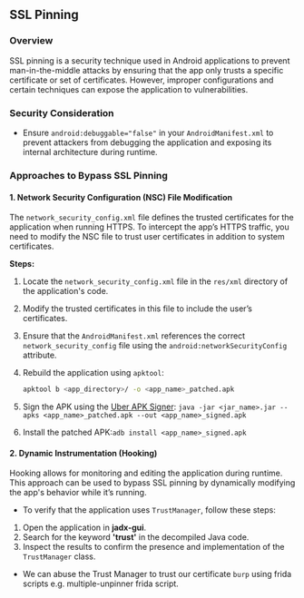 ## SSL Pinning

### Overview
SSL pinning is a security technique used in Android applications to prevent man-in-the-middle attacks by ensuring that the app only trusts a specific certificate or set of certificates. However, improper configurations and certain techniques can expose the application to vulnerabilities.

### Security Consideration
- Ensure `android:debuggable="false"` in your `AndroidManifest.xml` to prevent attackers from debugging the application and exposing its internal architecture during runtime.

### Approaches to Bypass SSL Pinning

#### 1. Network Security Configuration (NSC) File Modification
The `network_security_config.xml` file defines the trusted certificates for the application when running HTTPS. To intercept the app’s HTTPS traffic, you need to modify the NSC file to trust user certificates in addition to system certificates.

**Steps:**

1. Locate the `network_security_config.xml` file in the `res/xml` directory of the application's code.
2. Modify the trusted certificates in this file to include the user’s certificates.
3. Ensure that the `AndroidManifest.xml` references the correct `network_security_config` file using the `android:networkSecurityConfig` attribute.
4. Rebuild the application using `apktool`:
   ```bash
   apktool b <app_directory>/ -o <app_name>_patched.apk

5. Sign the APK using the [Uber APK Signer](https://github.com/patrickfav/uber-apk-signer/releases):
`java -jar <jar_name>.jar --apks <app_name>_patched.apk --out <app_name>_signed.apk`

6. Install the patched APK:`adb install <app_name>_signed.apk`

#### 2. Dynamic Instrumentation (Hooking)
Hooking allows for monitoring and editing the application during runtime. This approach can be used to bypass SSL pinning by dynamically modifying the app's behavior while it’s running.

- To verify that the application uses `TrustManager`, follow these steps:

1. Open the application in **jadx-gui**.
2. Search for the keyword **'trust'** in the decompiled Java code.
3. Inspect the results to confirm the presence and implementation of the `TrustManager` class.

- We can abuse the Trust Manager to trust our certificate `burp` using frida scripts e.g. multiple-unpinner frida script.